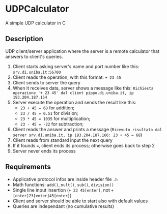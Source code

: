 # UDPCalculator
A simple UDP calculator in C

## Description
UDP client/server application where the server is a remote calculator that answers to client's queries.
1. Client starts asking server's name and port number like this: `srv.di.uniba.it:56700`
2. Client reads the operation, with this format: `+ 23 45`
3. Client sends to server the query
4. When it receives data, server shows a message like this: `Richiesta operazione '+ 23 45' dal client pippo.di.uniba.it, ip 193.204.187.154`
5. Server execute the operation and sends the result like this:
    - `23 + 45 = 68` for addition;
    - `23 / 45 = 0.51` for division;
    - `23 * 45 = 1035` for multiplication;
    - `23 - 45 = -22` for subtraction;
6. Client reads the answer and prints a message (`Ricevuto risultato dal server srv.di.uniba.it, ip 193.204.187.166: 23 + 45 = 68`)
7. Client reads from standard input the next query
8. If it founds `=`, client ends its process; otherwise goes back to step 2
9. Server never ends its process

## Requirements
- Applicative protocol infos are inside header file `.h`
- Math functions: `add()`, `mult()`, `sub()`, `division()`
- Single line input insertion (`+ 23 45[enter]`, not `+[enter]23[enter]45[enter]`)
- Client and server should be able to start also with default values
- Queries are independant (no cumulative results)